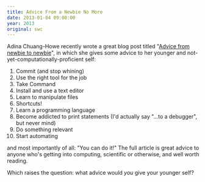 ```yaml
---
title: Advice From a Newbie No More
date: 2013-01-04 09:00:00
year: 2013
original: swc
---
```

<p>Adina Chuang-Howe recently wrote a great blog post titled "<a href="http://adina.github.com/2012/12/29/newbie-advice/">Advice from newbie to newbie</a>", in which she gives some advice to her younger and not-yet-computationally-proficient self:</p>
<ol>
  <li>Commit (and stop whining)</li>
  <li>Use the right tool for the job</li>
  <li>Take Command</li>
  <li>Install and use a text editor</li>
  <li>Learn to manipulate files</li>
  <li>Shortcuts!</li>
  <li>Learn a programming language</li>
  <li>Become addicted to print statements (I'd actually say "...to a debugger", but never mind)</li>
  <li>Do something relevant</li>
  <li>Start automating</li>
</ol>
<p>and most importantly of all: "You can do it!"  The full article is great advice to anyone who's getting into computing, scientific or otherwise, and well worth reading.</p>

<p>Which raises the question: what advice would <em>you</em> give your younger self?</p>

